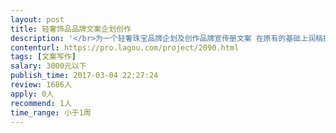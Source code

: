 ```yaml
---                
layout: post       
title: 轻奢饰品品牌文案企划创作           
description: '</br>为一个轻奢珠宝品牌企划及创作品牌宣传册文案 在原有的基础上润稿提升</br>'     
contenturl: https://pro.lagou.com/project/2090.html      
tags: [文案写作]            
salary: 3000元以下          
publish_time: 2017-03-04 22:27:24         
review: 1686人                   
apply: 0人                   
recommend: 1人                   
time_range: 小于1周              
---                 
```

